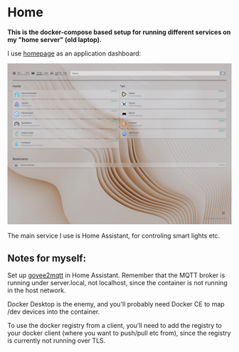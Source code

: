 # Home

**This is the docker-compose based setup for running different services on my "home server" (old laptop).**

I use [homepage](https://gethomepage.dev/) as an application dashboard:

![Homepage Screenshot](images/Homepage.jpeg)

The main service I use is Home Assistant, for controling smart lights etc.

## Notes for myself:

Set up [govee2mqtt](https://github.com/wez/govee2mqtt/blob/main/docs/DOCKER.md) in Home Assistant.
Remember that the MQTT broker is running under server.local, not localhost, since the container is not running in the host network.

Docker Desktop is the enemy, and you'll probably need Docker CE to map /dev devices into the container.

To use the docker registry from a client, you'll need to add the registry to your docker client (where you want to push/pull etc from), since the registry is currently not running over TLS.
